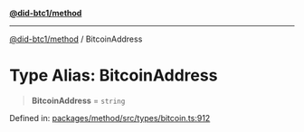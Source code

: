 [**@did-btc1/method**](../README.md)

***

[@did-btc1/method](../globals.md) / BitcoinAddress

# Type Alias: BitcoinAddress

> **BitcoinAddress** = `string`

Defined in: [packages/method/src/types/bitcoin.ts:912](https://github.com/dcdpr/did-btc1-js/blob/4ab6f9915d95beed9bc633644c9db1539395f512/packages/method/src/types/bitcoin.ts#L912)
